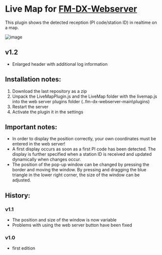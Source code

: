 # Live Map for [FM-DX-Webserver](https://github.com/NoobishSVK/fm-dx-webserver)

This plugin shows the detected reception (PI code/station ID) in realtime on a map.

![image](https://github.com/user-attachments/assets/668e1909-7548-4125-b962-05a1795a4f14)





## v1.2

- Enlarged header with additional log information

## Installation notes:

1. 	Download the last repository as a zip
2.	Unpack the LiveMapPlugin.js and the LiveMap folder with the livemap.js into the web server plugins folder (..fm-dx-webserver-main\plugins)
3. 	Restart the server
4. 	Activate the plugin it in the settings

## Important notes: 

- In order to display the position correctly, your own coordinates must be entered in the web server!
- A first display occurs as soon as a first PI code has been detected. The display is further specified when a station ID is received and updated dynamically when changes occur.
- The position of the pop-up window can be changed by pressing the border and moving the window. By pressing and dragging the blue triangle in the lower right corner, the size of the window can be adjusted.

## History:

### v1.1

- The position and size of the window is now variable
- Problems with using the web server button have been fixed

### v1.0

- first edition

